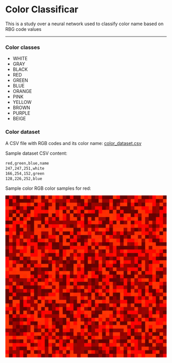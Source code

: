 # Color Classificar
This is a study over a neural network used to classify color name based on RBG code values
___

### Color classes

* WHITE
* GRAY
* BLACK
* RED
* GREEN
* BLUE
* ORANGE
* PINK
* YELLOW
* BROWN
* PURPLE
* BEIGE

### Color dataset

A CSV file with RGB codes and its color name: [color_dataset.csv](./../../../../../../resources/dev/welyab/ai/classification/colornames/color_dataset.csv)

Sample dataset CSV content:

```text
red,green,blue,name
247,247,251,white
166,254,152,green
128,226,252,blue
```

Sample color RGB color samples for red:

<p align="center">
  <img src="./../../../../../../resources/dev/welyab/ai/classification/colornames/sample_images/red.png">
</p>
